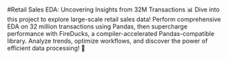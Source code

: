 #Retail Sales EDA: Uncovering Insights from 32M Transactions 📊
Dive into this project to explore large-scale retail sales data! Perform comprehensive EDA on 32 million transactions using Pandas, then supercharge performance with FireDucks, a compiler-accelerated Pandas-compatible library. Analyze trends, optimize workflows, and discover the power of efficient data processing! 🚀
